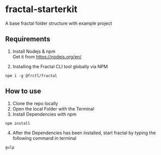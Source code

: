 # fractal-starterkit
A base fractal folder structure with example project

## Requirements

1. Install Nodejs & npm  
Get it from https://nodejs.org/en/

2. Installing the Fractal CLI tool globally via NPM
```
npm i -g @frctl/fractal
```

## How to use
1. Clone the repo locally  
2. Open the local Folder with the Terminal
3. Install Dependencies with npm
```
npm install
```
4. After the Dependencies has been installed, start fractal by typing the following command in terminal
```
gulp
```
